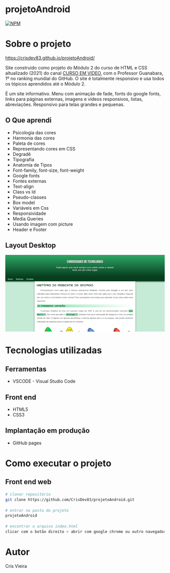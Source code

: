 # projetoAndroid

[![NPM](https://img.shields.io/npm/l/react)](https://github.com/CrisDev83/projetoAndroid/blob/main/LICENSE) 

# Sobre o projeto

https://crisdev83.github.io/projetoAndroid/

Site construido como projeto do Módulo 2 do curso de HTML e CSS altualizado (2021) do canal [CURSO EM VIDEO](https://youtu.be/YB9c1Zg_Ln4), com o Professor Guanabara, 1º no ranking mundial do GitHub. O site é totalmente responsivo e usa todos os tópicos aprendidos até o Módulo 2. 

É um site informativo. Menu com animação de fade, fonts do google fonts, links para páginas externas, imagens e vídeos responsivos, listas, abreviações. Responsivo para telas grandes e pequenas.



## O Que aprendi

- Psicologia das cores
- Harmonia das cores
- Paleta de cores
- Representando cores em CSS
- Degradê 
- Tipografia
- Anatomia de Tipos
- Font-family, font-size, font-weight
- Google fonts
- Fontes externas
- Text-align
- Class vs Id
- Pseudo-classes
- Box model
- Variáveis em Css
- Responsividade
- Media Queries
- Usando imagem com picture
- Header e Footer


## Layout Desktop
![Web 1](https://github.com/CrisDev83/assets-projects/blob/master/android.png)


# Tecnologias utilizadas
## Ferramentas 
- VSCODE - Visual Studio Code

## Front end
- HTML5
- CSS3

## Implantação em produção
- GitHub pages

# Como executar o projeto

## Front end web

```zsh
# clonar repositório
git clone https://github.com/CrisDev83/projetoAndroid.git

# entrar na pasta do projeto
projetoAndroid

# encontrar o arquivo index.html
clicar com o botão direito > abrir com google chrome ou outro navegador
```

# Autor

Cris Vieira



